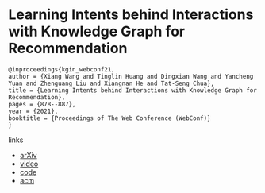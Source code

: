 # Learning Intents behind Interactions with Knowledge Graph for Recommendation

```
@inproceedings{kgin_webconf21,
author = {Xiang Wang and Tinglin Huang and Dingxian Wang and Yancheng Yuan and Zhenguang Liu and Xiangnan He and Tat-Seng Chua},
title = {Learning Intents behind Interactions with Knowledge Graph for Recommendation},
pages = {878--887},
year = {2021},
booktitle = {Proceedings of The Web Conference (WebConf)}
}
```

links
- [arXiv](https://arxiv.org/abs/2102.07057)
- [video](https://www.youtube.com/watch?v=ohqWQRc2Yqw)
- [code](https://github.com/huangtinglin/Knowledge_Graph_based_Intent_Network)
- [acm](https://dl.acm.org/doi/10.1145/3442381.3450133)
